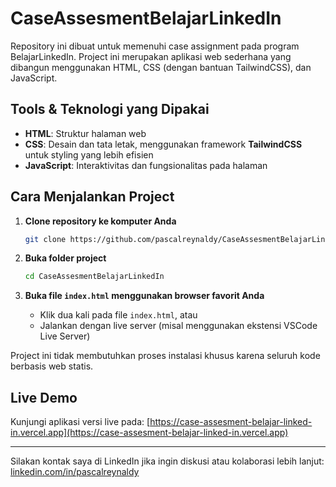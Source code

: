 # CaseAssesmentBelajarLinkedIn

Repository ini dibuat untuk memenuhi case assignment pada program BelajarLinkedIn. Project ini merupakan aplikasi web sederhana yang dibangun menggunakan HTML, CSS (dengan bantuan TailwindCSS), dan JavaScript.

## Tools & Teknologi yang Dipakai

- **HTML**: Struktur halaman web
- **CSS**: Desain dan tata letak, menggunakan framework **TailwindCSS** untuk styling yang lebih efisien
- **JavaScript**: Interaktivitas dan fungsionalitas pada halaman

## Cara Menjalankan Project

1. **Clone repository ke komputer Anda**
   ```bash
   git clone https://github.com/pascalreynaldy/CaseAssesmentBelajarLinkedIn.git
   ```

2. **Buka folder project**
   ```bash
   cd CaseAssesmentBelajarLinkedIn
   ```

3. **Buka file `index.html` menggunakan browser favorit Anda**
   - Klik dua kali pada file `index.html`, atau
   - Jalankan dengan live server (misal menggunakan ekstensi VSCode Live Server)

Project ini tidak membutuhkan proses instalasi khusus karena seluruh kode berbasis web statis.

## Live Demo

Kunjungi aplikasi versi live pada:
[https://case-assesment-belajar-linked-in.vercel.app](https://case-assesment-belajar-linked-in.vercel.app)

---

Silakan kontak saya di LinkedIn jika ingin diskusi atau kolaborasi lebih lanjut: [linkedin.com/in/pascalreynaldy](https://linkedin.com/in/pascalreynaldy)
